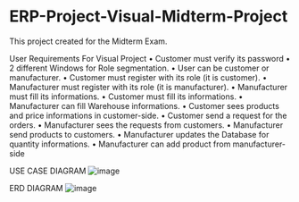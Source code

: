 # ERP-Project-Visual-Midterm-Project

This project created for the Midterm Exam.



User Requirements For Visual Project
•	Customer must verify its password
•	2 different Windows  for Role segmentation. 
•	User can be customer or manufacturer. 
•	Customer must register with its role (it is customer).
•	Manufacturer must register with its role (it is manufacturer).
•	Manufacturer must fill its informations.
•	Customer must fill its informations.
•	Manufacturer can fill Warehouse informations.
•	Customer sees  products and price informations in customer-side.
•	Customer send a request for the orders.
•	Manufacturer sees the requests from customers.
•	Manufacturer send  products to customers.
•	Manufacturer updates the Database for quantity informations.
•	Manufacturer can add product from manufacturer-side








USE CASE DIAGRAM
![image](https://user-images.githubusercontent.com/57002551/235094611-7adf26cf-0f51-47ae-9f58-b11d03afdd89.png)


ERD DIAGRAM
![image](https://user-images.githubusercontent.com/57002551/235125594-8398078a-fe8e-4a42-a8d9-eb75b40a186a.png)
